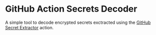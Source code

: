 # GitHub Action Secrets Decoder
A simple tool to decode encrypted secrets exctracted using the [GitHub Secret Extractor](https://github.com/marketplace/actions/github-secret-extractor) action.
